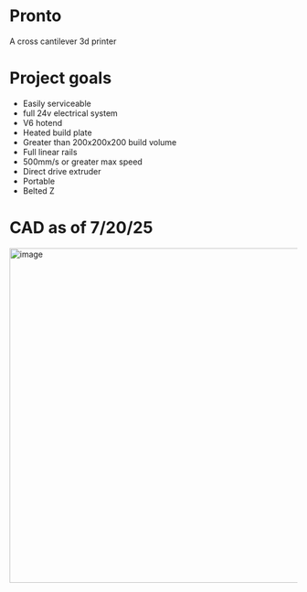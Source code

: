 # Pronto
A cross cantilever 3d printer

# Project goals

- Easily serviceable
- full 24v electrical system
- V6 hotend
- Heated build plate
- Greater than 200x200x200 build volume
- Full linear rails
- 500mm/s or greater max speed
- Direct drive extruder
- Portable
- Belted Z


# CAD as of 7/20/25

<img width="559" height="586" alt="image" src="https://github.com/user-attachments/assets/ed8ffcd0-5b71-466b-8ec0-ab7c8606ed21" />


